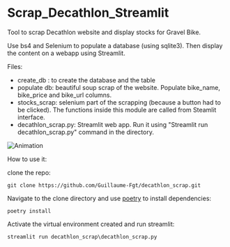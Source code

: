 # Scrap_Decathlon_Streamlit

Tool to scrap Decathlon website and display stocks for Gravel Bike.

Use bs4 and Selenium to populate a database (using sqlite3).
Then display the content on a webapp using Streamlit.

Files:

- create_db : to create the database and the table
- populate db: beautiful soup scrap of the website. Populate bike_name, bike_price and bike_url columns.
- stocks_scrap: selenium part of the scrapping (because a button had to be clicked). The functions inside this module are called from Steamlit interface.
- decathlon_scrap.py: Streamlit web app. Run it using "Streamlit run decathlon_scrap.py" command in the directory.

![Animation](https://user-images.githubusercontent.com/66461774/156323899-2bcf364e-d461-4b86-b642-ab241bf2adab.gif)

How to use it:

clone the repo:
```
git clone https://github.com/Guillaume-Fgt/decathlon_scrap.git
```
Navigate to the clone directory and use [poetry](https://python-poetry.org/docs/) to install dependencies:
```
poetry install
```



Activate the virtual environment created and run streamlit:
```
streamlit run decathlon_scrap\decathlon_scrap.py
```
